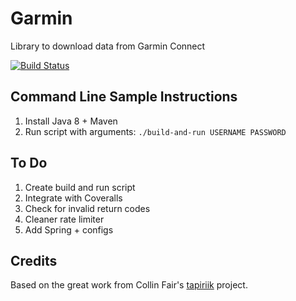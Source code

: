 # Garmin

Library to download data from Garmin Connect

[![Build Status](https://travis-ci.org/Weizilla/garmin.svg?branch=master)](https://travis-ci.org/Weizilla/garmin)

## Command Line Sample Instructions
1. Install Java 8 + Maven
2. Run script with arguments: `./build-and-run USERNAME PASSWORD`

## To Do
1. Create build and run script
2. Integrate with Coveralls
3. Check for invalid return codes
4. Cleaner rate limiter
5. Add Spring + configs

## Credits
Based on the great work from Collin Fair's [tapiriik](https://github.com/cpfair/tapiriik/) project.
